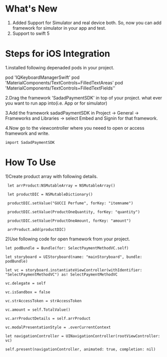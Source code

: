 # What's New

1. Added Support for Simulator and real device both. So, now you can add framework for simulator in your app and test.
2. Support to swift 5

# Steps for iOS Integration

1.installed following depenaded pods in your project.

pod 'IQKeyboardManagerSwift'
pod 'MaterialComponents/TextControls+FilledTextAreas'
pod 'MaterialComponents/TextControls+FilledTextFields''

2.Drag the framework 'SadadPaymentSDK' in top of your project. what ever you want to run app into(i.e. App or for simulator)

3.Add the framework sadadPaymentSDK in Project -> General -> Frameworks and Libraries -> select Embed and Signin for that framework.

4.Now go to the viewcontroller where you neeed to open or access framework and write.
```
import SadadPaymentSDK
```


# How To Use

1)Create product array with following details.

```
 let arrProduct:NSMutableArray = NSMutableArray()
   
 let productDIC = NSMutableDictionary()
 
 productDIC.setValue("GUCCI Perfume", forKey: "itemname")
 
 productDIC.setValue(ProductOneQuantity, forKey: "quantity")
 
 productDIC.setValue(ProductOneAmount, forKey: "amount")
 
 arrProduct.add(productDIC)
 ```
   
   
   
2)Use following code for open framework from your project.
   
   
   
```
let podBundle = Bundle(for: SelectPaymentMethodVC.self)

let storyboard = UIStoryboard(name: "mainStoryboard", bundle: podBundle)

let vc = storyboard.instantiateViewController(withIdentifier: "SelectPaymentMethodVC") as! SelectPaymentMethodVC

vc.delegate = self

vc.isSandbox = false

vc.strAccessToken = strAccessToken

vc.amount = self.TotalValue()

vc.arrProductDetails = self.arrProduct

vc.modalPresentationStyle = .overCurrentContext

let navigationController = UINavigationController(rootViewController: vc)

self.present(navigationController, animated: true, completion: nil)
```
